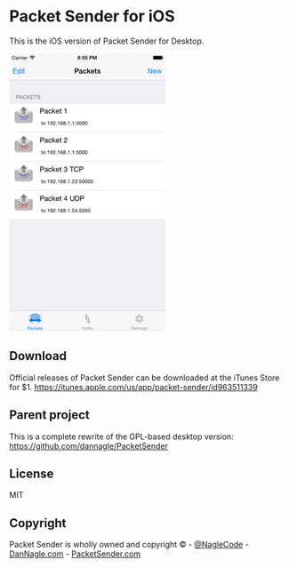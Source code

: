 # Packet Sender for iOS
This is the iOS version of Packet Sender for Desktop.

![Packet Sender iOS](screenshots/iphone-screenshot.png)


## Download
Official releases of Packet Sender can be downloaded at the iTunes Store for $1.
https://itunes.apple.com/us/app/packet-sender/id963511339


## Parent project
This is a complete rewrite of the GPL-based desktop version:
https://github.com/dannagle/PacketSender


## License

MIT


## Copyright

Packet Sender is wholly owned and copyright &copy;  -  [@NagleCode](http://twitter.com/NagleCode) - [DanNagle.com](http://DanNagle.com)  -  [PacketSender.com](http://PacketSender.com)
